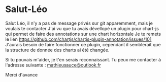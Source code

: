 # Salut-Léo
Salut Léo, il n'y a pas de message privés sur git apparemment, mais je voulais te contacter
J'ai vu que tu avais dévellopé un plugin pour chart-js qui permet de faire des annotations sur une chart horizontale
Je te remets le lien https://github.com/chartjs/chartjs-plugin-annotation/issues/101
J'aurais besoin de faire fonctionner ce plugin, cependant il semblerait que la structure de donnée des charts ai été changée.

Si tu pouvais m'aider, je t'en serais reconnaissant. Tu peux me contacter à l'adresse suivante : mathieusauce@outlook.fr

Merci d'avance
